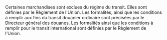 Certaines marchandises sont exclues du régime du
transit. Elles sont définies par le Règlement de l'Union.
Les formalités, ainsi que les conditions à remplir aux fins du transit
douanier ordinaire sont précisées par le Directeur général des douanes.
Les formalités ainsi que les conditions à remplir pour le transit
international sont définies par le Règlement de l'Union.